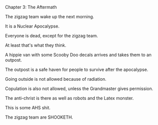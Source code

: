 Chapter 3: The Aftermath

The zigzag team wake up the next morning.

It is a Nuclear Apocalypse.

Everyone is dead, except for the zigzag team.

At least that's what they think.

A hippie van with some Scooby Doo decals arrives and takes them to an outpost.

The outpost is a safe haven for people to survive after the apocalypse.

Going outside is not allowed because of radiation.

Copulation is also not allowed, unless the Grandmaster gives permission.

The anti-christ is there as well as robots and the Latex monster.

This is some AHS shit.

The zigzag team are SHOOKETH.

